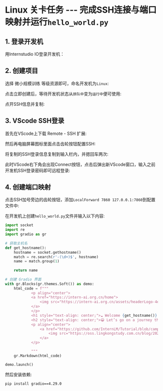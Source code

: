 # Linux 关卡任务 --- 完成SSH连接与端口映射并运行`hello_world.py`

## 1. 登录开发机
用Internstudio IO登录开发机：

## 2. 创建项目
选择 微小规模训练 等级资源即可，命名开发机为`Linux`:

点击立即创建后，等待开发机状态从`排队中`变为`运行中`便可使用:

点开SSH信息并复制:


## 3. VScode SSH登录
首先在VScode上下载 Remote - SSH 扩展:

然后再电脑屏幕图标里面点击齿轮按钮配置SSH:

将复制的SSH登录信息复制到输入栏内，并摁回车两次:

此时VScode右下角会出现Connect按钮，点击后弹出新VScode窗口，输入之前开发机SSH登录密码即可远程登录:


## 4. 创建端口映射
点击SSH加号旁边的齿轮按钮，添加`LocalForward 7860 127.0.0.1:7860`到配置文件中:

在开发机上创建`hello_world.py`文件并输入以下内容:
```python
import socket
import re
import gradio as gr
 
# 获取主机名
def get_hostname():
    hostname = socket.gethostname()
    match = re.search(r'-(\d+)$', hostname)
    name = match.group(1)
    
    return name
 
# 创建 Gradio 界面
with gr.Blocks(gr.themes.Soft()) as demo:
    html_code = f"""
            <p align="center">
            <a href="https://intern-ai.org.cn/home">
                <img src="https://intern-ai.org.cn/assets/headerLogo-4ea34f23.svg" alt="Logo" width="20%" style="border-radius: 5px;">
            </a>
            </p>
            <h1 style="text-align: center;">☁️ Welcome {get_hostname()} user, welcome to the ShuSheng LLM Practical Camp Course!</h1>
            <h2 style="text-align: center;">😀 Let’s go on a journey through ShuSheng Island together.</h2>
            <p align="center">
                <a href="https://github.com/InternLM/Tutorial/blob/camp3">
                    <img src="https://oss.lingkongstudy.com.cn/blog/202406301604074.jpg" alt="Logo" width="20%" style="border-radius: 5px;">
                </a>
            </p>

            """
    gr.Markdown(html_code)

demo.launch()
```

然后安装依赖:
```bash
pip install gradio==4.29.0
```
